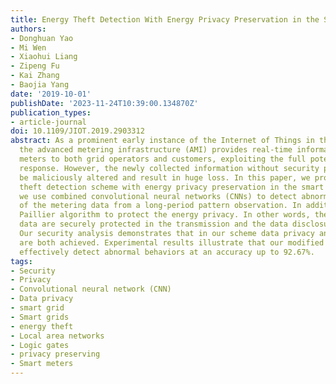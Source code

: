 ```yaml
---
title: Energy Theft Detection With Energy Privacy Preservation in the Smart Grid
authors:
- Donghuan Yao
- Mi Wen
- Xiaohui Liang
- Zipeng Fu
- Kai Zhang
- Baojia Yang
date: '2019-10-01'
publishDate: '2023-11-24T10:39:00.134870Z'
publication_types:
- article-journal
doi: 10.1109/JIOT.2019.2903312
abstract: As a prominent early instance of the Internet of Things in the smart grid,
  the advanced metering infrastructure (AMI) provides real-time information from smart
  meters to both grid operators and customers, exploiting the full potential of demand
  response. However, the newly collected information without security protection can
  be maliciously altered and result in huge loss. In this paper, we propose an energy
  theft detection scheme with energy privacy preservation in the smart grid. Especially,
  we use combined convolutional neural networks (CNNs) to detect abnormal behavior
  of the metering data from a long-period pattern observation. In addition, we employ
  Paillier algorithm to protect the energy privacy. In other words, the users’ energy
  data are securely protected in the transmission and the data disclosure is minimized.
  Our security analysis demonstrates that in our scheme data privacy and authentication
  are both achieved. Experimental results illustrate that our modified CNN model can
  effectively detect abnormal behaviors at an accuracy up to 92.67%.
tags:
- Security
- Privacy
- Convolutional neural network (CNN)
- Data privacy
- smart grid
- Smart grids
- energy theft
- Local area networks
- Logic gates
- privacy preserving
- Smart meters
---
```

